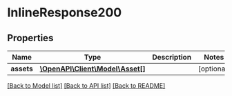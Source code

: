 # InlineResponse200

## Properties
Name | Type | Description | Notes
------------ | ------------- | ------------- | -------------
**assets** | [**\OpenAPI\Client\Model\Asset[]**](Asset.md) |  | [optional] 

[[Back to Model list]](../README.md#documentation-for-models) [[Back to API list]](../README.md#documentation-for-api-endpoints) [[Back to README]](../README.md)


